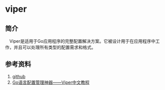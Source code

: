 # viper

## 简介

&ensp;&ensp;Viper是适用于Go应用程序的完整配置解决方案。它被设计用于在应用程序中工作，并且可以处理所有类型的配置需求和格式。

## 参考资料

1. [github](https://github.com/spf13/viper)
2. [Go语言配置管理神器——Viper中文教程](https://www.liwenzhou.com/posts/Go/viper_tutorial/)